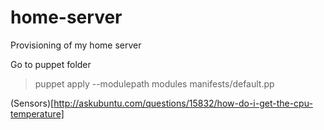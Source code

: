 home-server
===========

Provisioning of my home server

Go to puppet folder
>puppet apply --modulepath modules manifests/default.pp

(Sensors)[http://askubuntu.com/questions/15832/how-do-i-get-the-cpu-temperature]